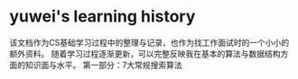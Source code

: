 # yuwei's learning history
该文档作为CS基础学习过程中的整理与记录，也作为找工作面试时的一个小小的额外资料。
随着学习过程逐渐更新，可以完整反映我在基本的算法与数据结构方面的知识面与水平。
第一部分：7大常规搜索算法
